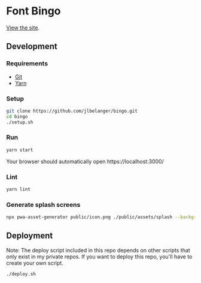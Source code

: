 # Font Bingo

[View the site](https://bingo.jennybelanger.com/).

## Development

### Requirements

- [Git](https://git-scm.com/)
- [Yarn](https://classic.yarnpkg.com/en/docs/install)

### Setup

``` bash
git clone https://github.com/jlbelanger/bingo.git
cd bingo
./setup.sh
```

### Run

``` bash
yarn start
```

Your browser should automatically open https://localhost:3000/

### Lint

``` bash
yarn lint
```

### Generate splash screens

``` bash
npx pwa-asset-generator public/icon.png ./public/assets/splash --background "#999" --splash-only --type png --portrait-only --padding "20%"
```

## Deployment

Note: The deploy script included in this repo depends on other scripts that only exist in my private repos. If you want to deploy this repo, you'll have to create your own script.

``` bash
./deploy.sh
```
